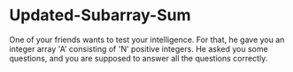 # Updated-Subarray-Sum
One of your friends wants to test your intelligence. For that, he gave you an integer array 'A' consisting of 'N' positive integers. He asked you some questions, and you are supposed to answer all the questions correctly.
